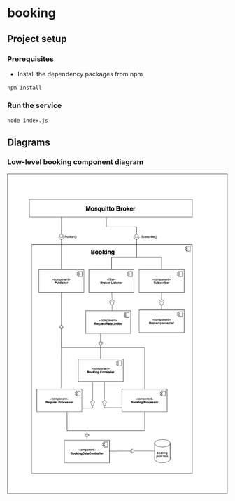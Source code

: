 # booking

## Project setup

### Prerequisites

- Install the dependency packages from npm
``` 
npm install
```

### Run the service
```
node index.js
```

## Diagrams

### Low-level booking component diagram

![Component Diagram](documentation/images/component-5.png)
